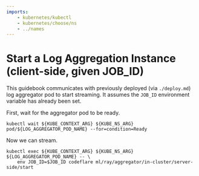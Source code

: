 ```yaml
---
imports:
    - kubernetes/kubectl
    - kubernetes/choose/ns
    - ../names
---
```


# Start a Log Aggregation Instance (client-side, given JOB_ID)

This guidebook communicates with previously deployed (via
`./deploy.md`) log aggregator pod to start streaming. It assumes the
`JOB_ID` environment variable has already been set.

First, wait for the aggregator pod to be ready.
```shell
kubectl wait ${KUBE_CONTEXT_ARG} ${KUBE_NS_ARG} pod/${LOG_AGGREGATOR_POD_NAME} --for=condition=Ready
```

Now we can stream.
```shell
kubectl exec ${KUBE_CONTEXT_ARG} ${KUBE_NS_ARG} ${LOG_AGGREGATOR_POD_NAME} -- \
    env JOB_ID=$JOB_ID codeflare ml/ray/aggregator/in-cluster/server-side/start
```
